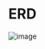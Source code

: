 # ERD
![image](https://github.com/Julia-Mishlanova/ASPNETCore_Practice/assets/112238047/5bed4a04-18b7-4f21-9b0f-68874fa08318)
